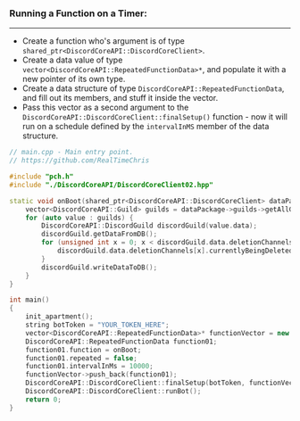 
### **Running a Function on a Timer:**
---
- Create a function who's argument is of type `shared_ptr<DiscordCoreAPI::DiscordCoreClient>`.
- Create a data value of type `vector<DiscordCoreAPI::RepeatedFunctionData>*`, and populate it with a new pointer of its own type.
- Create a data structure of type `DiscordCoreAPI::RepeatedFunctionData`, and fill out its members, and stuff it inside the vector.
- Pass this vector as a second argument to the `DiscordCoreAPI::DiscordCoreClient::finalSetup()` function - now it will run on a schedule defined by the `intervalInMS` member of the data structure.

```cpp
// main.cpp - Main entry point.
// https://github.com/RealTimeChris

#include "pch.h"
#include "./DiscordCoreAPI/DiscordCoreClient02.hpp"

static void onBoot(shared_ptr<DiscordCoreAPI::DiscordCoreClient> dataPackage) {
    vector<DiscordCoreAPI::Guild> guilds = dataPackage->guilds->getAllGuildsAsync().get();
    for (auto value : guilds) {
        DiscordCoreAPI::DiscordGuild discordGuild(value.data);
        discordGuild.getDataFromDB();
        for (unsigned int x = 0; x < discordGuild.data.deletionChannels.size(); x += 1) {
            discordGuild.data.deletionChannels[x].currentlyBeingDeleted = false;
        }
        discordGuild.writeDataToDB();
    }
}

int main()
{
    init_apartment();
    string botToken = "YOUR_TOKEN_HERE";
    vector<DiscordCoreAPI::RepeatedFunctionData>* functionVector = new vector<DiscordCoreAPI::RepeatedFunctionData>;
    DiscordCoreAPI::RepeatedFunctionData function01;
    function01.function = onBoot;
    function01.repeated = false;
    function01.intervalInMs = 10000;
    functionVector->push_back(function01);
    DiscordCoreAPI::DiscordCoreClient::finalSetup(botToken, functionVector);
    DiscordCoreAPI::DiscordCoreClient::runBot();
    return 0;
}

```
